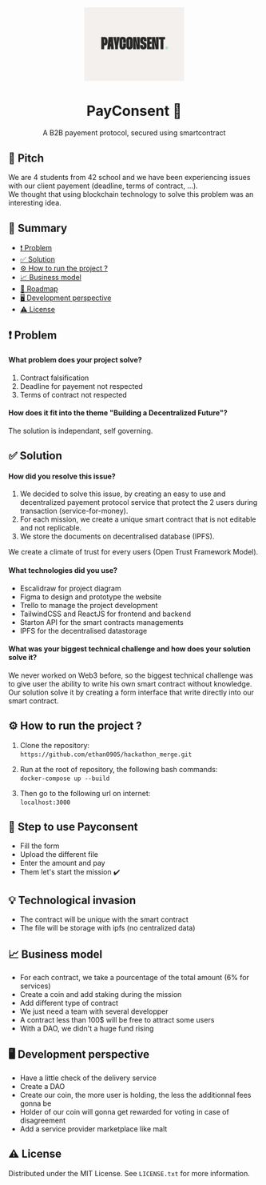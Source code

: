 <div align="center">

  <img src="readme/payconsent.png" alt="logo" width="200" height="auto" />
  <h1>PayConsent 🤝</h1>
  <p>A B2B payement protocol, secured using smartcontract</p>

</div>

## 🤏 Pitch
We are 4 students from 42 school and we have been experiencing issues with our client payement (deadline, terms of contract, ...).  
We thought that using blockchain technology to solve this problem was an interesting idea.  
 
## 📔 Summary

 - [❗ Problem](#-problem)
 - [✅ Solution](#-solution)
 - [⚙️ How to run the project ?](#%EF%B8%8F-how-to-run-the-project-)
 - [📈 Business model](#-business-model)
 - [🧭 Roadmap](#-roadmap)
 - [🖥️ Development perspective](#%EF%B8%8F-development-perspective)
 - [⚠️ License](#%EF%B8%8F-license)
  
## ❗ Problem
#### What problem does your project solve? 
1. Contract falsification  
2. Deadline for payement not respected  
3. Terms of contract not respected  
  
#### How does it fit into the theme "Building a Decentralized Future"?  
The solution is independant, self governing.  
    
## ✅ Solution
#### How did you resolve this issue?  
1. We decided to solve this issue, by creating an easy to use and decentralized payement protocol service that protect the 2 users during transaction (service-for-money).  
2. For each mission, we create a unique smart contract that is not editable and not replicable.  
3. We store the documents on decentralised database (IPFS).
  
We create a climate of trust for every users (Open Trust Framework Model).  
  
#### What technologies did you use?
- Escalidraw for project diagram  
- Figma to design and prototype the website  
- Trello to manage the project development  
- TailwindCSS and ReactJS for frontend and backend  
- Starton API for the smart contracts managements
- IPFS for the decentralised datastorage  
  
#### What was your biggest technical challenge and how does your solution solve it?
We never worked on Web3 before, so the biggest technical challenge was to give user the ability to write his own smart contract without knowledge.  
Our solution solve it by creating a form interface that write directly into our smart contract.  

## ⚙️ How to run the project ? 
  
1. Clone the repository:  
`https://github.com/ethan0905/hackathon_merge.git`  
  
2. Run at the root of repository, the following bash commands:  
`docker-compose up --build`
  
3. Then go to the following url on internet:  
`localhost:3000`

## 🦶 Step to use Payconsent

- Fill the form
- Upload the different file
- Enter the amount and pay
- Them let's start the mission ✔️

## 💡 Technological invasion

- The contract will be unique with the smart contract
- The file will be storage with ipfs (no centralized data)

## 📈 Business model

- For each contract, we take a pourcentage of the total amount (6% for services)
- Create a coin and add staking during the mission
- Add different type of contract
- We just need a team with several developper
- A contract less than 100$ will be free to attract some users
- With a DAO, we didn't a huge fund rising 

## 🖥️ Development perspective

- Have a little check of the delivery service
- Create a DAO
- Create our coin, the more user is holding, the less the additionnal fees gonna be
- Holder of our coin will gonna get rewarded for voting in case of disagreement
- Add a service provider marketplace like malt

## ⚠️ License
Distributed under the MIT License. See `LICENSE.txt` for more information.  
